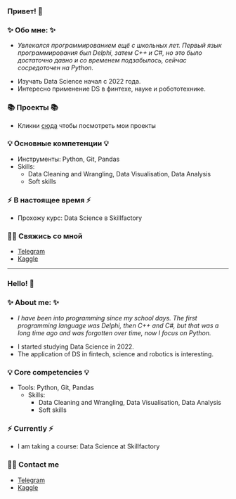 ### Привет! 👋

### ✨ Обо мне: ✨ 
* <p><i>Увлекался программированием ещё с школьных лет. Первый язык программирования был Delphi, затем C++ и C#, но это было достаточно давно и со временем подзабылось, сейчас сосредоточен на Python.</i></p>
* Изучать Data Science начал с 2022 года.
* Интересно применение DS в финтехе, науке и робототехнике.

### 📚 Проекты 📚

* Кликни [сюда](https://github.com/AlexandrBorisov1?tab=repositories) чтобы посмотреть мои проекты

### 💡 Основные компетенции 💡
- Инструменты: Python, Git, Pandas
- Skills: 
    * Data Cleaning and Wrangling, Data Visualisation, Data Analysis
    * Soft skills

### ⚡️ В настоящее время ⚡️
- Прохожу курс: Data Science в Skillfactory

### 🙌🏻 Свяжись со мной
- [Telegram](https://t.me/alexandrborisov0o)
- [Kaggle](https://www.kaggle.com/alexandrborisov0o)

---

### Hello! 👋

### ✨ About me: ✨ 
* <p><i>I have been into programming since my school days. The first programming language was Delphi, then C++ and C#, but that was a long time ago and was forgotten over time, now I focus on Python.</i></p>
* I started studying Data Science in 2022.
* The application of DS in fintech, science and robotics is interesting.

### 💡 Core competencies 💡
- Tools: Python, Git, Pandas
  - Skills:
    * Data Cleaning and Wrangling, Data Visualisation, Data Analysis
    * Soft skills

### ⚡️ Currently ⚡️
- I am taking a course: Data Science at Skillfactory

### 🙌🏻 Contact me
- [Telegram](https://t.me/alexandrborisov0o)
- [Kaggle](https://www.kaggle.com/alexandrborisov0o)